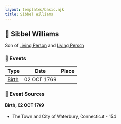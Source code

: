 ```yaml
---
layout: templates/basic.njk
title: Sibbel Williams
---
```

## 🔵 Sibbel Williams

Son of [Living Person](/people/5/55971024) and [Living Person](/people/6/62871690)

### 📆 Events

Type | Date | Place
------ | ------ | ------
[Birth](#event-844fe508-b9b0-469b-9bc1-0cd87131e175) | 02 OCT 1769 |

### 📰 Event Sources

#### <a id="event-844fe508-b9b0-469b-9bc1-0cd87131e175"></a> Birth, 02 OCT 1769
* The Town and City of Waterbury, Connecticut  - 154